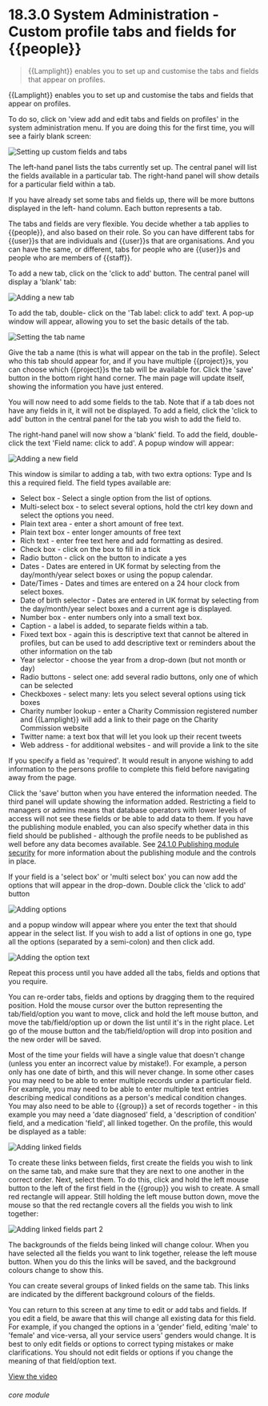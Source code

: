 # 18.3.0    System Administration - Custom profile tabs and fields for {{people}}

> {{Lamplight}} enables you to set up and customise the tabs and fields that appear on profiles. 

{{Lamplight}} enables you to set up and customise the tabs and fields that appear on profiles. 

To do so, click on 'view add and edit tabs and fields on profiles' in the system administration menu. If you are doing this for the first time, you will see a fairly blank screen:

![Setting up custom fields and tabs]({{imgpath}}146a.png)

The left-hand panel lists the tabs currently set up. The central panel will list the fields available in a particular tab. The right-hand panel will show details for a particular field within a tab.

If you have already set some tabs and fields up, there will be more buttons displayed in the left- hand column. Each button represents a tab.

The tabs and fields are very flexible. You decide whether a tab applies to {{people}}, and also based on their role. So you can have different tabs for {{user}}s that are individuals and {{user}}s that are organisations. And you can have the same, or different, tabs for people who are {{user}}s and people who are members of {{staff}}.

To add a new tab, click on the 'click to add' button. The central panel will display a 'blank' tab:

![Adding a new tab]({{imgpath}}146b.png)

To add the tab, double- click on the 'Tab label: click to add' text. A pop-up window will appear, allowing you to set the basic details of the tab.

![Setting the tab name]({{imgpath}}146c.png)

Give the tab a name (this is what will appear on the tab in the profile). Select who this tab should appear for, and if you have multiple {{project}}s, you can choose which {{project}}s the tab will be available for. Click the 'save' button in the bottom right hand corner. The main page will update itself, showing the information you have just entered.

You will now need to add some fields to the tab. Note that if a tab does not have any fields in it, it will not be displayed. To add a field, click the 'click to add' button in the central panel for the tab you wish to add the field to.

The right-hand panel will now show a 'blank' field. To add the field, double-click the text 'Field name: click to add'. A popup window will appear:

![Adding a new field]({{imgpath}}146d.png)

This window is similar to adding a tab, with two extra options: Type and Is this a required field. The field types available are:

  * Select box - Select a single option from the list of options.
  * Multi-select box - to select several options, hold the ctrl key down and select the options you need.
  * Plain text area - enter a short amount of free text.
  * Plain text box - enter longer amounts of free text
  * Rich text - enter free text here and add formatting as desired.
  * Check box - click on the box to fill in a tick
  * Radio button - click on the button to indicate a yes
  * Dates - Dates are entered in UK format by selecting from the day/month/year select boxes or using the popup calendar.
  * Date/Times - Dates and times are entered on a 24 hour clock from select boxes.
  * Date of birth selector - Dates are entered in UK format by selecting from the day/month/year select boxes and a current age is displayed.
  * Number box - enter numbers only into a small text box.
  * Caption - a label is added, to separate fields within a tab.
  * Fixed text box - again this is descriptive text that cannot be altered in profiles, but can be used to add descriptive text or reminders about the other information on the tab
  * Year selector - choose the year from a drop-down (but not month or day)
  * Radio buttons - select one: add several radio buttons, only one of which can be selected
  * Checkboxes - select many: lets you select several options using tick boxes
  * Charity number lookup - enter a Charity Commission registered number and {{Lamplight}} will add a link to their page on the Charity Commission website
 * Twitter name: a text box that will let you look up their recent tweets
  * Web address - for additional websites - and will provide a link to the site

If you specify a field as 'required'. It would result in anyone wishing to add information to the persons profile to complete this field before navigating away from the page. 

Click the 'save' button when you have entered the information needed. The third panel will update showing the information added. Restricting a field to managers or admins means that database operators with lower levels of access will not see these fields or be able to add data to them. If you have the publishing module enabled, you can also specify whether data in this field should be published - although the profile needs to be published as well before any data becomes available. See [24.1.0  Publishing module security](/help/index/v/{{version}}/p/24.1.0) for more information about the publishing module and the controls in place.

If your field is a 'select box' or 'multi select box' you can now add the options that will appear in the drop-down. Double click the 'click to add' button

![Adding options]({{imgpath}}146e.png)

and a popup window will appear where you enter the text that should appear in the select list. If you wish to add a list of options in one go, type all the options (separated by a semi-colon) and then click add.

![Adding the option text]({{imgpath}}146f.png)

Repeat this process until you have added all the tabs, fields and options that you require.

You can re-order tabs, fields and options by dragging them to the required position. Hold the mouse cursor over the button representing the tab/field/option you want to move, click and hold the left mouse button, and move the tab/field/option up or down the list until it's in the right place. Let go of the mouse button and the tab/field/option will drop into position and the new order will be saved.

Most of the time your fields will have a single value that doesn't change (unless you enter an incorrect value by mistake!). For example, a person only has one date of birth, and this will never change. In some other cases you may need to be able to enter multiple records under a particular field. For example, you may need to be able to enter multiple text entries describing medical conditions as a person's medical condition changes. You may also need to be able to {{group}} a set of records together - in this example you may need a 'date diagnosed' field, a 'description of condition' field, and a medication 'field', all linked together. On the profile, this would be displayed as a table:

![Adding linked fields]({{imgpath}}146g.png)

To create these links between fields, first create the fields you wish to link on the same tab, and make sure that they are next to one another in the correct order. Next, select them. To do this, click and hold the left mouse button to the left of the first field in the {{group}} you wish to create. A small red rectangle will appear. Still holding the left mouse button down, move the mouse so that the red rectangle covers all the fields you wish to link together:

![Adding linked fields part 2]({{imgpath}}146h.png)

The backgrounds of the fields being linked will change colour. When you have selected all the fields you want to link together, release the left mouse button. When you do this the links will be saved, and the background colours change to show this.

You can create several groups of linked fields on the same tab. This links are indicated by the different background colours of the fields.

You can return to this screen at any time to edit or add tabs and fields. If you edit a field, be aware that this will change all existing data for this field. For example, if you changed the options in a 'gender' field, editing 'male' to 'female' and vice-versa, all your service users' genders would change. It is best to only edit fields or options to correct typing mistakes or make clarifications. You should not edit fields or options if you change the meaning of that field/option text. 

[View the video](/help/video/id/39)
###### core module

